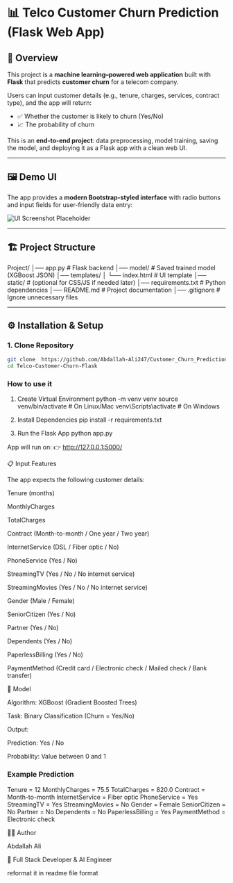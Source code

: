 
# 📊 Telco Customer Churn Prediction (Flask Web App)

## 🚀 Overview
This project is a **machine learning–powered web application** built with **Flask** that predicts **customer churn** for a telecom company.  

Users can input customer details (e.g., tenure, charges, services, contract type), and the app will return:
- ✅ Whether the customer is likely to churn (Yes/No)  
- 📈 The probability of churn  

This is an **end-to-end project**: data preprocessing, model training, saving the model, and deploying it as a Flask app with a clean web UI.

---

## 🖼️ Demo UI
The app provides a **modern Bootstrap-styled interface** with radio buttons and input fields for user-friendly data entry:

![UI Screenshot Placeholder](https://via.placeholder.com/800x400.png?text=Telco+Churn+App+Demo)

---

## 🏗️ Project Structure
 
Project/
│── app.py # Flask backend
│── model/ # Saved trained model (XGBoost JSON)
│── templates/
│ └── index.html # UI template
│── static/ # (optional for CSS/JS if needed later)
│── requirements.txt # Python dependencies
│── README.md # Project documentation
│── .gitignore # Ignore unnecessary files


---

## ⚙️ Installation & Setup

### 1. Clone Repository
```bash
git clone  https://github.com/Abdallah-Ali247/Customer_Churn_Prediction.git  
cd Telco-Customer-Churn-Flask
```

### How to use it 
1. Create Virtual Environment
python -m venv venv
source venv/bin/activate     # On Linux/Mac
venv\Scripts\activate        # On Windows

2. Install Dependencies
pip install -r requirements.txt

3. Run the Flask App
python app.py

App will run on:
👉 http://127.0.0.1:5000/



📋 Input Features

The app expects the following customer details:

Tenure (months)

MonthlyCharges

TotalCharges

Contract (Month-to-month / One year / Two year)

InternetService (DSL / Fiber optic / No)

PhoneService (Yes / No)

StreamingTV (Yes / No / No internet service)

StreamingMovies (Yes / No / No internet service)

Gender (Male / Female)

SeniorCitizen (Yes / No)

Partner (Yes / No)

Dependents (Yes / No)

PaperlessBilling (Yes / No)

PaymentMethod (Credit card / Electronic check / Mailed check / Bank transfer)

🤖 Model

Algorithm: XGBoost (Gradient Boosted Trees)

Task: Binary Classification (Churn = Yes/No)

Output:

Prediction: Yes / No

Probability: Value between 0 and 1

### Example Prediction
Tenure = 12
MonthlyCharges = 75.5
TotalCharges = 820.0
Contract = Month-to-month
InternetService = Fiber optic
PhoneService = Yes
StreamingTV = Yes
StreamingMovies = No
Gender = Female
SeniorCitizen = No
Partner = No
Dependents = No
PaperlessBilling = Yes
PaymentMethod = Electronic check

👨‍💻 Author

Abdallah Ali

💼 Full Stack Developer & AI Engineer


reformat it in readme file format
